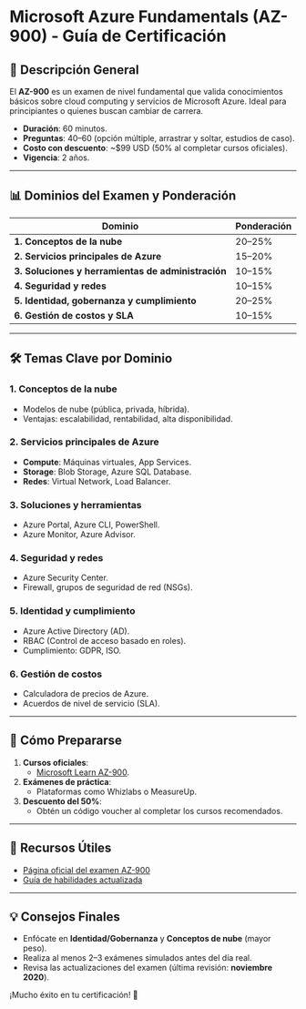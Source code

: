 # Microsoft Azure Fundamentals (AZ-900) - Guía de Certificación

## 📝 Descripción General
El **AZ-900** es un examen de nivel fundamental que valida conocimientos básicos sobre cloud computing y servicios de Microsoft Azure. Ideal para principiantes o quienes buscan cambiar de carrera.

- **Duración**: 60 minutos.
- **Preguntas**: 40–60 (opción múltiple, arrastrar y soltar, estudios de caso).
- **Costo con descuento**: ~$99 USD (50% al completar cursos oficiales).
- **Vigencia**: 2 años.

---

## 📊 Dominios del Examen y Ponderación
| Dominio | Ponderación |
|---------|------------|
| **1. Conceptos de la nube** | 20–25% |
| **2. Servicios principales de Azure** | 15–20% |
| **3. Soluciones y herramientas de administración** | 10–15% |
| **4. Seguridad y redes** | 10–15% |
| **5. Identidad, gobernanza y cumplimiento** | 20–25% |
| **6. Gestión de costos y SLA** | 10–15% |

---

## 🛠️ Temas Clave por Dominio
### 1. Conceptos de la nube
- Modelos de nube (pública, privada, híbrida).
- Ventajas: escalabilidad, rentabilidad, alta disponibilidad.

### 2. Servicios principales de Azure
- **Compute**: Máquinas virtuales, App Services.
- **Storage**: Blob Storage, Azure SQL Database.
- **Redes**: Virtual Network, Load Balancer.

### 3. Soluciones y herramientas
- Azure Portal, Azure CLI, PowerShell.
- Azure Monitor, Azure Advisor.

### 4. Seguridad y redes
- Azure Security Center.
- Firewall, grupos de seguridad de red (NSGs).

### 5. Identidad y cumplimiento
- Azure Active Directory (AD).
- RBAC (Control de acceso basado en roles).
- Cumplimiento: GDPR, ISO.

### 6. Gestión de costos
- Calculadora de precios de Azure.
- Acuerdos de nivel de servicio (SLA).

---

## 🚀 Cómo Prepararse
1. **Cursos oficiales**: 
   - [Microsoft Learn AZ-900](https://learn.microsoft.com/es-es/certifications/exams/az-900/).
2. **Exámenes de práctica**: 
   - Plataformas como Whizlabs o MeasureUp.
3. **Descuento del 50%**:
   - Obtén un código voucher al completar los cursos recomendados.

---

## 🔗 Recursos Útiles
- [Página oficial del examen AZ-900](https://learn.microsoft.com/es-es/certifications/exams/az-900/)
- [Guía de habilidades actualizada](https://aka.ms/AZ900SkillsGuide)

---

## 💡 Consejos Finales
- Enfócate en **Identidad/Gobernanza** y **Conceptos de nube** (mayor peso).
- Realiza al menos 2–3 exámenes simulados antes del día real.
- Revisa las actualizaciones del examen (última revisión: **noviembre 2020**).

¡Mucho éxito en tu certificación! 🌟
